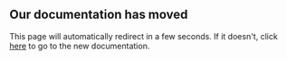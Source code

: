 <html>
<head>
<meta http-equiv="refresh" content="5;url=https://documentation.improbable.io/gdk-for-unity/docs" />
<title>Page Moved</title>
</head>
<body>
<h2>Our documentation has moved</h2>
<p>This page will automatically redirect in a few seconds. If it doesn't, click <a href="https://documentation.improbable.io/gdk-for-unity/docs">here</a> to go to the new documentation.</p>
</body>
</html>

